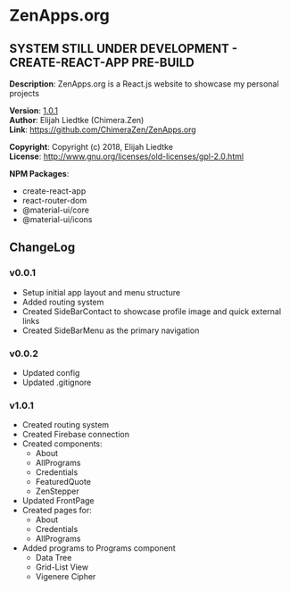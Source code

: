 # ZenApps.org

SYSTEM STILL UNDER DEVELOPMENT - CREATE-REACT-APP PRE-BUILD  
---  
**Description**:  ZenApps.org is a React.js website to showcase my personal projects

**Version**:      [1.0.1](#v101)  
**Author**:       Elijah Liedtke (Chimera.Zen)  
**Link**:         https://github.com/ChimeraZen/ZenApps.org

**Copyright**:    Copyright (c) 2018, Elijah Liedtke  
**License**:      http://www.gnu.org/licenses/old-licenses/gpl-2.0.html  

**NPM Packages**:  
* create-react-app
* react-router-dom
* @material-ui/core
* @material-ui/icons


## ChangeLog
### v0.0.1
* Setup initial app layout and menu structure
* Added routing system
* Created SideBarContact to showcase profile image and quick external links
* Created SideBarMenu as the primary navigation


### v0.0.2
* Updated config
* Updated .gitignore


### v1.0.1
* Created routing system
* Created Firebase connection
* Created components:
  * About
  * AllPrograms
  * Credentials
  * FeaturedQuote
  * ZenStepper
* Updated FrontPage
* Created pages for:
  * About
  * Credentials
  * AllPrograms
* Added programs to Programs component
  * Data Tree
  * Grid-List View
  * Vigenere Cipher
